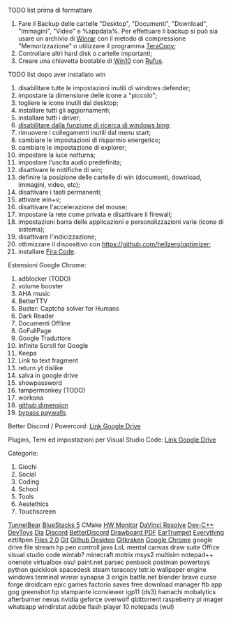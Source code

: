 
 TODO list prima di formattare
 1. Fare il Backup delle cartelle "Desktop", "Documenti", "Download", "Immagini", "Video" e %appdata%. Per effettuare li backup si può sia usare un archivio di [Winrar](https://www.winrar.it/prelievo_start.php?url=prelievo/WinRAR-x64-611it.exe) con il metodo di compressione "Memorizzazione" o utilizzare il programma [TeraCopy](https://www.codesector.com/files/teracopy.exe);
 2. Controllare altri hard disk o cartelle importanti;
 3. Creare una chiavetta bootable di [Win10](https://go.microsoft.com/fwlink/?LinkId=691209) con [Rufus](https://github.com/pbatard/rufus/releases/download/v3.18/rufus-3.18.exe).

TODO list dopo aver installato win

 1. disabilitare tutte le impostazioni inutili di windows defender;
 2. impostare la dimensione delle icone a "piccolo";
 3. togliere le icone inutili dal desktop;
 4. installare tutti gli aggiornamenti;
 5. installare tutti i driver;
 6. [disabilitare dalla funzione di ricerca di windows bing](https://morethantech.it/pubblicazioni/253_come-disabilitare-bing-da-start-su-windows-10#metodo-2:-usare-l%E2%80%99editor-del-registro-di-sistema);
 7. rimuovere i collegamenti inutili dal menu start;
 8. cambiare le impostazioni di risparmio energetico;
 9. cambiare le impostazione di explorer;
 10. impostare la luce notturna;
 11. impostare l'uscita audio predefinita;
 12. disattivare le notifiche di win;
 13. definire la posizione delle cartelle di win (documenti, download, immagini, video, etc);
 14. disattivare i tasti permanenti;
 15. attivare win+v;
 16. disattivare l'accelerazione del mouse;
 17. impostare la rete come privata e disattivare il firewall;
 18. impostazioni barra delle applicazioni e personalizzazioni varie (icone di sistema);
 19. disattivare l'indicizzazione;
 20. ottimizzare il dispositivo con https://github.com/hellzerg/optimizer;
 21. installare [Fira Code](https://github.com/tonsky/FiraCode).

Estensioni Google Chrome:

 1. adblocker (TODO)
 2. volume booster
 3. AHA music
 4. BetterTTV
 5. Buster: Captcha solver for Humans
 6. Dark Reader
 7. Documenti Offline
 8. GoFullPage
 9. Google Traduttore
 10. Infinite Scroll for Google
 11. Keepa
 12. Link to text fragment
 13. return yt dislike
 14. salva in google drive
 15. showpassword
 16. tampermonkey (TODO)
 17. workona
 18. [github dimension](https://github.com/harshjv/github-repo-size)
 19. [bypass paywalls](https://github.com/iamadamdev/bypass-paywalls-chrome)

Better Discord / Powercord:
[Link Google Drive](https://drive.google.com/drive/folders/12rYCU6oGiwo7AU8DMFrPKJmSjXiYPKqY?usp=sharing)

Plugins, Temi ed impostazioni per Visual Studio Code:
[Link Google Drive](https://drive.google.com/drive/folders/1ZhIy11_NSzQM6Abt2iF1D-4zauWEJV6o?usp=sharing)

Categorie:
 1. Giochi
 2. Social
 3. Coding
 4. School
 5. Tools
 6. Aestethics
 7. Touchscreen

[TunnelBear](https://www.tunnelbear.com/download)
[BlueStacks 5](https://cloud.bluestacks.com/api/getdownloadnow?platform=win&win_version=10&mac_version=&client_uuid=4848675b-b565-4299-b0e9-c007efc70128&app_pkg=&platform_cloud=%257B%2522description%2522%253A%2522Chrome%252099.0.4844.51%2520on%2520Windows%252010%252064-bit%2522%252C%2522layout%2522%253A%2522Blink%2522%252C%2522manufacturer%2522%253Anull%252C%2522name%2522%253A%2522Chrome%2522%252C%2522prerelease%2522%253Anull%252C%2522product%2522%253Anull%252C%2522ua%2522%253A%2522Mozilla%252F5.0%2520%28Windows%2520NT%252010.0%253B%2520Win64%253B%2520x64%29%2520AppleWebKit%252F537.36%2520%28KHTML%252C%2520like%2520Gecko%29%2520Chrome%252F99.0.4844.51%2520Safari%252F537.36%2522%252C%2522version%2522%253A%252299.0.4844.51%2522%252C%2522os%2522%253A%257B%2522architecture%2522%253A64%252C%2522family%2522%253A%2522Windows%2522%252C%2522version%2522%253A%252210%2522%257D%257D&preferred_lang=it&utm_source=&utm_medium=&gaCookie=GA1.2.1895463958.1645639952&gclid=&clickid=&msclkid=&affiliateId=&offerId=&transaction_id=&aff_sub=&first_landing_page=&referrer=&download_page_referrer=&utm_campaign=homepage-dl-button-it&exit_utm_campaign=homepage-dl-button-it&incompatible=false&bluestacks_version=bs5)
CMake
[HW Monitor](https://download.cpuid.com/hwmonitor/hwmonitor_1.45.exe)
[DaVinci Resolve](https://sw.blackmagicdesign.com/DaVinciResolve/v17.4.5/DaVinci_Resolve_17.4.5_Windows.zip?Key-Pair-Id=APKAJTKA3ZJMJRQITVEA&Signature=Gt2ECAdIdBSmPpMYg7Mhx9iNuhL25Ad1u268T6bTwHvXC7vSiHK%20L2cYEEle%20KJevhGN2ND4q2BtBConHIWJegC33djaSbss%20729QwQiija9njKXZI89U27qfRucpQFanG1UKCUWkdjvAS3PtGI6B4LyatOHugEwctVihtJmWIlLf2OaHPsIluZ9UKDLMv5o14xn1nIzruVAh7B2Y98EoYDQ2O0wAXVqmtrUUTbi/c/K/bdbFr4N5735pR0tCTwI76gLqwqaPjpHNI/zQjCzWf9qNInw9%20oFPRquCKTbWmPAH61h6WrZKfVafLT5%20fxDGjq5QdYvZ8c7DXicgUNeTg==&Expires=1647108405)
[Dev-C++](https://sourceforge.net/projects/dev-cpp/files/Binaries/Dev-C++%204.9.9.2/devcpp-4.9.9.2_setup.exe/download)
[DevToys](https://www.microsoft.com/store/apps/9PGCV4V3BK4W)
[Dia](http://sourceforge.net/projects/dia-installer/files/dia-win32-installer/0.97.2/dia-setup-0.97.2-2-unsigned.exe/download)
[Discord](https://discord.com/api/downloads/distributions/app/installers/latest?channel=stable&platform=win&arch=x86)
[BetterDiscord](https://betterdiscord.app/)
[Drawboard PDF](https://www.microsoft.com/store/apps/9WZDNCRFHWQT?cid=dbwebsite-download)
[EarTrumpet](https://www.microsoft.com/store/apps/9nblggh516xp?cid=eartrumpet.landing)
[Everything](https://www.voidtools.com/Everything-1.4.1.1015.x64-Setup.exe)
eztiltpen
[Files 2.0](https://www.microsoft.com/en-us/p/files/9nghp3dx8hdx?activetab=pivot:overviewtab)
[Git](https://github.com/git-for-windows/git/releases/download/v2.35.1.windows.2/Git-2.35.1.2-64-bit.exe)
[Github Desktop](https://central.github.com/deployments/desktop/desktop/latest/win32)
[Gitkraken](https://www.gitkraken.com/download/windows64)
[Google Chrome](https://www.google.com/intl/it_it/chrome/thank-you.html?statcb=1&installdataindex=empty&defaultbrowser=0#)
google drive file stream
hp pen controll
java
LoL
mental canvas draw
suite Office
visual studio code
wintab?
minecraft
motrix
msys2
multisim
notepad++
onenote
virtualbox
osu!
paint.net
parsec
penbook
postman
powertoys
python
quicklook
spacedesk
steam
teracopy
tetr.io
wallpaper engine
windows  terminal
winrar
synapse 3
origin
battle.net
blender
brave
curse forge
droidcam
epic games
factorio saves
free download manager
ftb app
gog
greenshot
hp stampante
iconviewer
igp11 (ds3)
hamachi
mobalytics
afterburner
nexus
nvidia geforce
overwolf
qbittorrent
raspeberry pi imager
whatsapp
windirstat
adobe flash player 10
notepads (wul)
